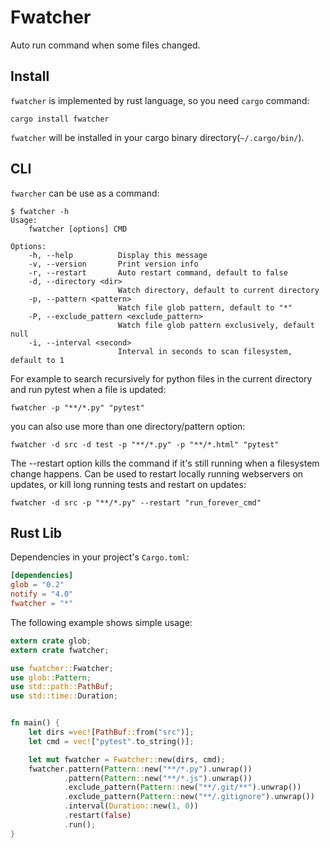 # Fwatcher

Auto run command when some files changed.


## Install

`fwatcher` is implemented by rust language,
so you need `cargo` command:

```
cargo install fwatcher
```

`fwatcher` will be installed in your cargo binary directory(`~/.cargo/bin/`).


## CLI

`fwarcher` can be use as a command:

```
$ fwatcher -h
Usage:
    fwatcher [options] CMD

Options:
    -h, --help          Display this message
    -v, --version       Print version info
    -r, --restart       Auto restart command, default to false
    -d, --directory <dir>
                        Watch directory, default to current directory
    -p, --pattern <pattern>
                        Watch file glob pattern, default to "*"
    -P, --exclude_pattern <exclude_pattern>
                        Watch file glob pattern exclusively, default null
    -i, --interval <second>
                        Interval in seconds to scan filesystem, default to 1
```

For example to search recursively for python files in the current directory
and run pytest when a file is updated:

```
fwatcher -p "**/*.py" "pytest"
```

you can also use more than one directory/pattern option:

```
fwatcher -d src -d test -p "**/*.py" -p "**/*.html" "pytest"
```

The --restart option kills the command
if it's still running when a filesystem change happens.
Can be used to restart locally running webservers on updates,
or kill long running tests and restart on updates:

```
fwatcher -d src -p "**/*.py" --restart "run_forever_cmd"
```


## Rust Lib

Dependencies in your project's `Cargo.toml`:

```toml
[dependencies]
glob = "0.2"
notify = "4.0"
fwatcher = "*"
```

The following example shows simple usage:

```rust
extern crate glob;
extern crate fwatcher;

use fwatcher::Fwatcher;
use glob::Pattern;
use std::path::PathBuf;
use std::time::Duration;


fn main() {
    let dirs =vec![PathBuf::from("src")];
    let cmd = vec!["pytest".to_string()];

    let mut fwatcher = Fwatcher::new(dirs, cmd);
    fwatcher.pattern(Pattern::new("**/*.py").unwrap())
            .pattern(Pattern::new("**/*.js").unwrap())
            .exclude_pattern(Pattern::new("**/.git/**").unwrap())
            .exclude_pattern(Pattern::new("**/.gitignore").unwrap())
            .interval(Duration::new(1, 0))
            .restart(false)
            .run();
}
```
